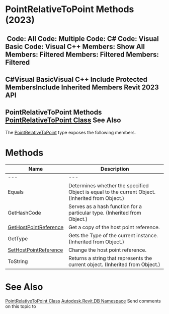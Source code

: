 # PointRelativeToPoint Methods (2023)

﻿
 Code: All Code: Multiple Code: C# Code: Visual Basic Code: Visual C++  Members: Show All Members: Filtered Members: Filtered Members: Filtered   
---  
C#Visual BasicVisual C++
Include Protected MembersInclude Inherited Members
Revit 2023 API  
---  
PointRelativeToPoint Methods  
[PointRelativeToPoint Class](dbaeeb46-d0b2-5bbd-7a1c-2ad82920eeb6.md "PointRelativeToPoint Class") See Also  
---  
The [PointRelativeToPoint](dbaeeb46-d0b2-5bbd-7a1c-2ad82920eeb6.md "PointRelativeToPoint Class") type exposes the following members.
# Methods
| Name | Description |
| --- | --- |
| --- | --- | --- |
| Equals | Determines whether the specified Object is equal to the current Object. (Inherited from Object.) |
| GetHashCode | Serves as a hash function for a particular type.  (Inherited from Object.) |
| [GetHostPointReference](609ac007-f461-f815-2ec1-2c4e14a457ba.md "GetHostPointReference Method") | Get a copy of the host point reference. |
| GetType | Gets the Type of the current instance. (Inherited from Object.) |
| [SetHostPointReference](68d232d3-f67f-4c19-79e6-e7ceed0407f2.md "SetHostPointReference Method") | Change the host point reference. |
| ToString | Returns a string that represents the current object. (Inherited from Object.) |

# See Also
[PointRelativeToPoint Class](dbaeeb46-d0b2-5bbd-7a1c-2ad82920eeb6.md "PointRelativeToPoint Class")
[Autodesk.Revit.DB Namespace](87546ba7-461b-c646-cbb1-2cb8f5bff8b2.md "Autodesk.Revit.DB Namespace")
Send comments on this topic to 